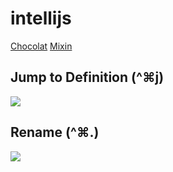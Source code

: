 # intellijs

[Chocolat](http://www.chocolatapp.com/) [Mixin](http://mixins.chocolatapp.com/mixins/42/)

## Jump to Definition (^⌘j)

![](http://f.cl.ly/items/0Y1i3g0p0b422O0f061q/jump.gif)

## Rename (^⌘.)

![](http://f.cl.ly/items/0h0M3I01270O0V2J2045/rename.gif)